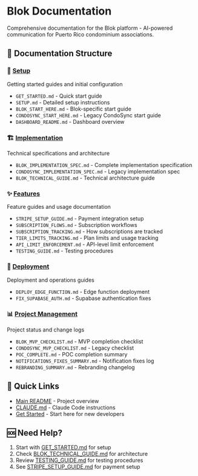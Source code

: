 # Blok Documentation

Comprehensive documentation for the Blok platform - AI-powered communication for Puerto Rico condominium associations.

## 📁 Documentation Structure

### 🚀 [Setup](./setup/)
Getting started guides and initial configuration
- `GET_STARTED.md` - Quick start guide
- `SETUP.md` - Detailed setup instructions
- `BLOK_START_HERE.md` - Blok-specific start guide
- `CONDOSYNC_START_HERE.md` - Legacy CondoSync start guide
- `DASHBOARD_README.md` - Dashboard overview

### 🏗️ [Implementation](./implementation/)
Technical specifications and architecture
- `BLOK_IMPLEMENTATION_SPEC.md` - Complete implementation specification
- `CONDOSYNC_IMPLEMENTATION_SPEC.md` - Legacy implementation spec
- `BLOK_TECHNICAL_GUIDE.md` - Technical architecture guide

### ✨ [Features](./features/)
Feature guides and usage documentation
- `STRIPE_SETUP_GUIDE.md` - Payment integration setup
- `SUBSCRIPTION_FLOWS.md` - Subscription workflows
- `SUBSCRIPTION_TRACKING.md` - How subscriptions are tracked
- `TIER_LIMITS_TRACKING.md` - Plan limits and usage tracking
- `API_LIMIT_ENFORCEMENT.md` - API-level limit enforcement
- `TESTING_GUIDE.md` - Testing procedures

### 🚢 [Deployment](./deployment/)
Deployment and operations guides
- `DEPLOY_EDGE_FUNCTION.md` - Edge function deployment
- `FIX_SUPABASE_AUTH.md` - Supabase authentication fixes

### 📊 [Project Management](./project-management/)
Project status and change logs
- `BLOK_MVP_CHECKLIST.md` - MVP completion checklist
- `CONDOSYNC_MVP_CHECKLIST.md` - Legacy checklist
- `POC_COMPLETE.md` - POC completion summary
- `NOTIFICATIONS_FIXES_SUMMARY.md` - Notification fixes log
- `REBRANDING_SUMMARY.md` - Rebranding changelog

## 🔗 Quick Links

- [Main README](../README.md) - Project overview
- [CLAUDE.md](../CLAUDE.md) - Claude Code instructions
- [Get Started](./setup/GET_STARTED.md) - Start here for new developers

## 🆘 Need Help?

1. Start with [GET_STARTED.md](./setup/GET_STARTED.md) for setup
2. Check [BLOK_TECHNICAL_GUIDE.md](./implementation/BLOK_TECHNICAL_GUIDE.md) for architecture
3. Review [TESTING_GUIDE.md](./features/TESTING_GUIDE.md) for testing procedures
4. See [STRIPE_SETUP_GUIDE.md](./features/STRIPE_SETUP_GUIDE.md) for payment setup
